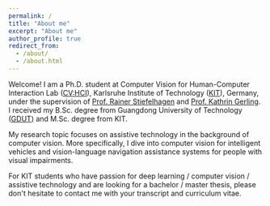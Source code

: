 ```yaml
---
permalink: /
title: "About me"
excerpt: "About me"
author_profile: true
redirect_from: 
  - /about/
  - /about.html
---
```


Welcome! I am a Ph.D. student at Computer Vision for Human-Computer Interaction Lab ([CV:HCI](https://cvhci.anthropomatik.kit.edu/)), Karlsruhe Institute of Technology ([KIT](https://www.kit.edu/english/index.php)), Germany, under the supervision of [Prof. Rainer Stiefelhagen](https://scholar.google.com/citations?user=SFCOJxMAAAAJ&hl=en) and [Prof. Kathrin Gerling](https://scholar.google.com/citations?hl=en&user=Ujh2RSsAAAAJ). I received my B.Sc. degree from Guangdong University of Technology ([GDUT](https://english.gdut.edu.cn/)) and M.Sc. degree from KIT.

My research topic focuses on assistive technology in the background of computer vision. More specifically, I dive into computer vision for intelligent vehicles and vision-language navigation assistance systems for people with visual impairments. 


For KIT students who have passion for deep learning / computer vision / assistive technology and are looking for a bachelor / master thesis, please don't hesitate to contact me with your transcript and curriculum vitae.
